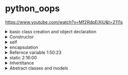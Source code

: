 # python_oops
https://www.youtube.com/watch?v=Mf2RdpEiXjU&t=2111s

<details>
  <summary>basic class creation and object declaration </summary>

```
class Atm:
  def __init__(self):
    self.pin=""
    self.balance=0

    self.menu()

  def menu(self):
    user_input=input("""
    Hello how would you like to proceed?
    1.  Enter 1 to create pin
    2.  Enter 2 to deposit
    3.  Enter 3 to withdraw
    4.  Enter 4 to check balance
    5.  Enter 5 to exit
    """)

    if user_input=="1":
      self.create_pin()
    elif user_input=="2":
      self.deposite()
    elif user_input=="3":
      self.withdraw()
    elif user_input=="4":
      self.check_balance()
    else:
      print("bye")


  def create_pin(self):
    self.pin=input("enter your pin")
    print("pin created successfully")

  def deposite(self):
    temp=input("enter you pin")
    if temp==self.pin:
      amount=int(input("enter the amount"))
      self.balance=self.balance+amount
      print("Deposit successful")
    else:
      print("invalid pin")

  def withdraw(self):
    temp=input("enter you pin")
    if temp==self.pin:
      amount=int(input("enter the amount"))
      if amount<self.balance:
        self.balance=self.balance-amount
        print("operation successful")
      else:
        print("insufficiant funds")
    else:
      print("invalid pin")

  def check_balance(self):
    temp=input("enter your pin")
    if temp==self.pin:
      print(self.balance)
    else:
      print("invalid pin")


```
## class diagram
```
+----------------------------+
|           Atm              |
+----------------------------+
| - pin: str                 |
| - balance: int             |
+----------------------------+
| + __init__(): None         |
| + menu(): None             |
| + create_pin(): None       |
| + deposite(): None         |
| + withdraw(): None         |
| + check_balance(): None    |
+----------------------------+
```

```
#python shell

from main import Atm

sbi=Atm()                    object1

sbi.deposite()
1234
300000
sbi.check_balance()


hdfc=Atm()                        object2
hdfc.check_balance()

```

## object diagram
```
+---------------------+                +---------------------+
|    Object: sbi      |                |    Object: hdfc     |
|    Class: Atm       |                |    Class: Atm       |
+---------------------+                +---------------------+
| pin: "1234"         |                | pin: "12345"        |
| balance: 30         |                | balance: 0          |
+---------------------+                +---------------------+
```

##note 
the object can acess both method and function of class

</details>


<details>

  <summary>Constructor</summary>

## when to use constructor

constructor are used when you dont want to give specific control to user
eg when app opens automatically constructor are triggred
eg when app opened gps is oned

eg
Database Connection:

Initialize a connection to a database upon creating a new DatabaseConnection instance.
User Profile:

Set default values, such as a profile picture, when creating a new UserProfile.
Music Player:

Load the last played song or a default playlist upon instantiating a MusicPlayer.
Shopping Cart:

Initialize a new ShoppingCart with an empty list of products or offer a welcome gift for first-time users.
GPS Service:

Turn on the GPS automatically when a GPSService instance is created.
  
</details>


<details>
  <summary>self</summary>
  
```
class Demo:
    def __init__(self):
        self.pin=""
        print(id(self))

ob1=Demo()
ob2=Demo()

id(ob1) == self which means ob1 is self
```
  ### note
  id(ob1) == self which means ob1 is self


  ```
class Atm:
  def __init__(self):
    self.pin=""
    self.balance=0

  def create_pin(self):
    self.pin=input("enter your pin")
    print("pin created successfully")

 
```

def create_pin(self)
  self.pin is same as sbi.pin

  
sbi.create_pin() is same like self.create_pin()

self contains sbi object address

class method and variable can be accessed by its object
</details>


<details>
  <summary>encapsulation</summary>

  ```
class Atm:
  def __init__(self):
    self.pin=""
    self.balance=0
```


  ## instance variable :-
  whatever varaible we are creating inside consructor are called instance variable

  the value of instance variable is different for differnt object

  eg in above code ebery object will have separeate pin and balance

  ## note
  the object can acess both variable and function of class

  ```
sbi.balance="eeeewjdsj"
sbi.deposite()

the code will crash because some random string value is set

so its not good pratice to show all variable

so to make the variable private we use __ before a variable


```

```
class Atm:
  def __init__(self):
    self.__pin=""
    self.__balance=0

  def create_pin(self):
    self.__pin=input("enter your pin")
    print("pin created successfully")

```

suppose you junior programmer wants to acess
use getter and setter

```
class Atm:
  def __init__(self):
    self.__pin=""
    self.__balance=0

self.__menu()

def get_pin(self):
  return self.__pin

def set_pin(self)
  if type(new_pin)==str:                //we can validate  value when other programmer sends improper dataType
    self.__pin=new_pin
    print("pin changed")
  else:
    print("not allowed")
```
## what we did above

need for encapsulation

private attributes

getter and setter methods



</details>


<details>

  <summary>Refernce variable  1:50:23 </summary>
  

  created a object     
  
  Atm()                object is created and got a memory location but the location value is not stored in any varuiaable so ites lost


  sbi=Atm()          in this the oblect memory location is stored in sbi variable

  # pass by refrence

  ```
class Customer:
    def __init__(self,name):
        self.name=name

def greet(customer):
    print("Hello",customer.name)
    print(id(customer))

cust=Customer("nitsh")
greet(cust)
print(id(cust))
```

![o1](https://github.com/sachit914/python_oops/assets/137917052/c91ae341-bcaa-408c-b2c9-78a85df384ab)


## can return object

  ```
class Customer:
    def __init__(self,name):
        self.name=name

def greet(customer):
    print("Hello",customer.name)

    cust2=Customer("nitesh")
    return cust2

cust=Customer("Ankita")
new_cust=greet(cust)
print(new_cust.name)
```




  ```
class Customer:
    def __init__(self,name):
        self.name=name

def greet(customer):
    print(id(customer))
    customer.name="Nithesh"
    print(customer.name)                          //prints nithesh

cust=Customer("Ankita")
print(id=(cust))

greet(cust)
print(cust.name)                                 //prints nithesh
```

![o3](https://github.com/sachit914/python_oops/assets/137917052/1971a7af-cff9-482f-93ec-733bc5858673)


# note 

objects of class are mutable like lists ,dict

# collection of objects

```
c1=customer("nithesh",34)
c2=customer("ankita",45)
c3=customer("neha",32)

L=[c1,c2,c3]

for i in L:
  print(i.name)
```

</details>



<details>

  <summary>static   2:16:00 </summary>

# instance variable and static variable 

### instance variable
instance variable are those varible where every object has different value

### note
**instance variable are always inside constructor**

eg pin, balance for atm object

### static or class variable

### note
**class variable are created outside constructor**

static varible are those varible whose value  is same for all objects

eg bank ifsc code 
eg serial no. for customer


```
class Atm:

  # static/class variable
  counter=1

  def __init__(self):
    #instance variable
    self.pin=""
    self.balance=0
    print(id(self))
    self.sno=Atm.counter
    Atm.counter=Atm.counter+1
```

```
class Atm:

  # static/class variable
  counter=1

  def __init__(self):
    #instance variable
    self.pin=""
    self.balance=0
    print(id(self))
    self.sno=Atm.counter
    Atm.counter=Atm.counter+1

    # self.menu()

//staticmethods are  those methods where we can access the methods without creating objects
  @staticmethod                                             
  def get_counter():                                        
    return Atm.counter
```

```
Atm.get_counter()
```

</details>


<details>

  <summary>
    Inhertitance
  </summary>

![o4](https://github.com/sachit914/python_oops/assets/137917052/3353bec5-6d38-4e6b-84a8-3de10c22be96)

  
</details>






<details>

  <summary>
    Abstract classes and models
  </summary>

  ## abstract class
  - abstract class  is designed to be a blueprint for other classes
    
## abstract methods
  - you can define abstract methods, which do not have a body in the abstract class, but they must be implemented by any concrete
  -  A method that is declared but does not have an implementation in the abstract class. Any subclass inheriting the abstract class must provide an implementation for these methods, or it will also become abstract.

<details>
  <summary>code</summary>
  
  ```
  from abc import ABC, abstractmethod

class Polygon(ABC):

    @abstractmethod
    def area(self):
        """Return the area of the polygon."""
        pass

class Triangle(Polygon):
    
    def __init__(self, base, height):
        self.base = base
        self.height = height

    def area(self):
        """Return the area of the triangle."""
        return 0.5 * self.base * self.height

class Rectangle(Polygon):
    
    def __init__(self, width, height):
        self.width = width
        self.height = height

    def area(self):
        """Return the area of the rectangle."""
        return self.width * self.height

```

</details>
  
</details>
